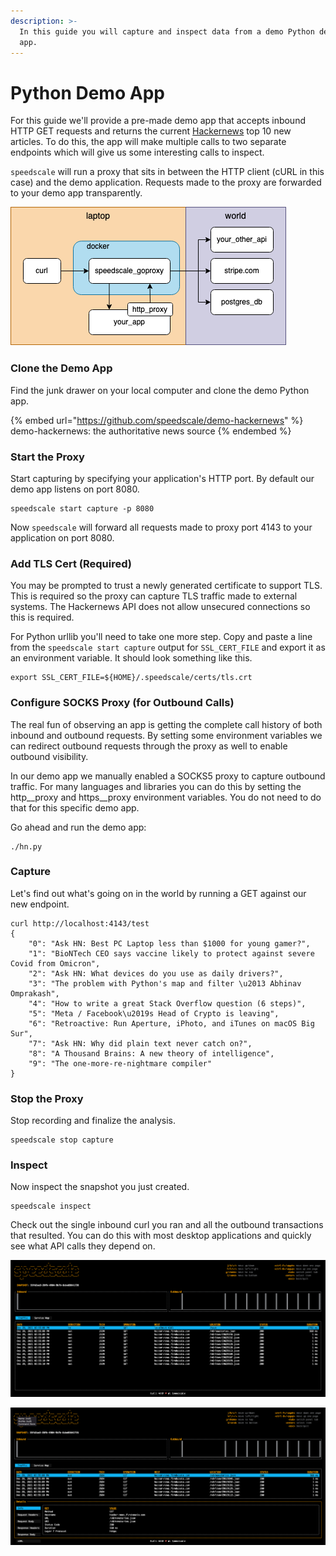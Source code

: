 ```yaml
---
description: >-
  In this guide you will capture and inspect data from a demo Python desktop
  app.
---
```


# Python Demo App

For this guide we'll provide a pre-made demo app that accepts inbound HTTP GET requests and returns the current [Hackernews](https://news.ycombinator.com/newest) top 10 new articles. To do this, the app will make multiple calls to two separate endpoints which will give us some interesting calls to inspect.

`speedscale` will run a proxy that sits in between the HTTP client (cURL in this case) and the demo application.  Requests made to the proxy are forwarded to your demo app transparently.

![](../../../../.gitbook/assets/proxy-socks.drawio.png)

### Clone the Demo App

Find the junk drawer on your local computer and clone the demo Python app.

{% embed url="https://github.com/speedscale/demo-hackernews" %}
demo-hackernews: the authoritative news source
{% endembed %}

### Start the Proxy

Start capturing by specifying your application's HTTP port.  By default our demo app listens on port 8080.

```
speedscale start capture -p 8080
```

Now `speedscale` will forward all requests made to proxy port 4143 to your application on port 8080.

### Add TLS Cert (Required)

You may be prompted to trust a newly generated certificate to support TLS.  This is required so the proxy can capture TLS traffic made to external systems.  The Hackernews API does not allow unsecured connections so this is required.

For Python urllib you'll need to take one more step. Copy and paste a line from the `speedscale start capture` output for `SSL_CERT_FILE` and export it as an environment variable. It should look something like this.

```
export SSL_CERT_FILE=${HOME}/.speedscale/certs/tls.crt
```

### Configure SOCKS Proxy (for Outbound Calls)

The real fun of observing an app is getting the complete call history of both inbound and outbound requests. By setting some environment variables we can redirect outbound requests through the proxy as well to enable outbound visibility.

In our demo app we manually enabled a SOCKS5 proxy to capture outbound traffic. For many languages and libraries you can do this by setting the http\__proxy and https\__proxy environment variables. You do not need to do that for this specific demo app.

Go ahead and run the demo app:

```
./hn.py
```

### Capture

Let's find out what's going on in the world by running a GET against our new endpoint.

```
curl http://localhost:4143/test
{
    "0": "Ask HN: Best PC Laptop less than $1000 for young gamer?",
    "1": "BioNTech CEO says vaccine likely to protect against severe Covid from Omicron",
    "2": "Ask HN: What devices do you use as daily drivers?",
    "3": "The problem with Python's map and filter \u2013 Abhinav Omprakash",
    "4": "How to write a great Stack Overflow question (6 steps)",
    "5": "Meta / Facebook\u2019s Head of Crypto is leaving",
    "6": "Retroactive: Run Aperture, iPhoto, and iTunes on macOS Big Sur",
    "7": "Ask HN: Why did plain text never catch on?",
    "8": "A Thousand Brains: A new theory of intelligence",
    "9": "The one-more-re-nightmare compiler"
}
```

### Stop the Proxy

Stop recording and finalize the analysis.

```
speedscale stop capture
```

### Inspect

Now inspect the snapshot you just created.

```
speedscale inspect
```

Check out the single inbound curl you ran and all the outbound transactions that resulted. You can do this with most desktop applications and quickly see what API calls they depend on.

![Captured inbound and outbound API calls](<../../../../.gitbook/assets/image (8).png>)

![View the details of a specific outbound transaction](<../../../../.gitbook/assets/image (7).png>)
